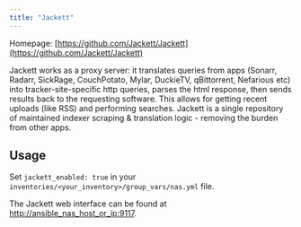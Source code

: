 ```yaml
---
title: "Jackett"
---
```


Homepage: [https://github.com/Jackett/Jackett](https://github.com/Jackett/Jackett)

Jackett works as a proxy server: it translates queries from apps (Sonarr, Radarr, SickRage, CouchPotato, Mylar, DuckieTV, qBittorrent, Nefarious etc) into tracker-site-specific http queries, parses the html response, then sends results back to the requesting software. This allows for getting recent uploads (like RSS) and performing searches. Jackett is a single repository of maintained indexer scraping & translation logic - removing the burden from other apps.

## Usage

Set `jackett_enabled: true` in your `inventories/<your_inventory>/group_vars/nas.yml` file.

The Jackett web interface can be found at [http://ansible_nas_host_or_ip:9117](http://ansible_nas_host_or_ip:9117).
